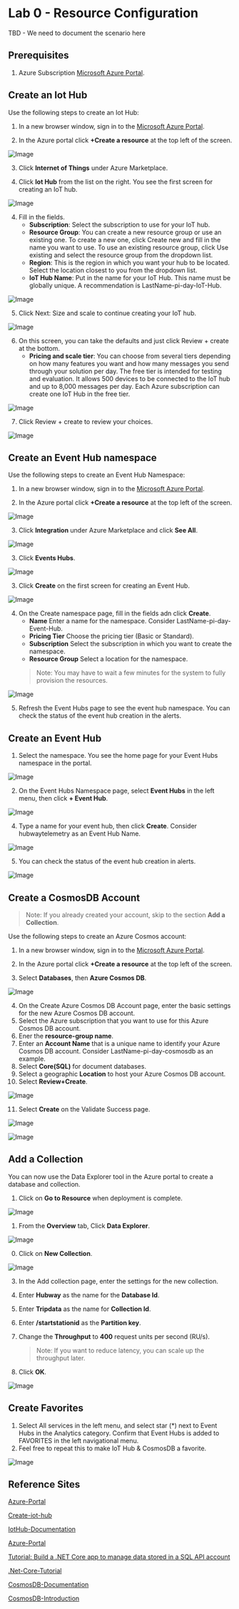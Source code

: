 # Lab 0 - Resource Configuration
TBD - We need to document the scenario here

## Prerequisites
1.  Azure Subscription [Microsoft Azure Portal](https://portal.azure.com).

## Create an Iot Hub

Use the following steps to create an Iot Hub:    

1. In a new browser window, sign in to the [Microsoft Azure Portal](https://portal.azure.com).

2. In the Azure portal click **+Create a resource** at the top left of the screen.

![Image](/images/lab-0-image1.png)

3. Click **Internet of Things** under Azure Marketplace.

3. Click **Iot Hub** from the list on the right. You see the first screen for creating an IoT hub.

![Image](/images/lab-0-image2.png)

4. Fill in the fields.
   * **Subscription**: Select the subscription to use for your IoT hub.
   * **Resource Group**: You can create a new resource group or use an existing one. To create a new one, click Create new and fill in the name you want to use. To use an existing resource group, click Use existing and select the resource group from the dropdown list.
   * **Region**: This is the region in which you want your hub to be located. Select the location closest to you from the dropdown list.
   * **IoT Hub Name**: Put in the name for your IoT Hub. This name must be globally unique. A recommendation is LastName-pi-day-IoT-Hub.

![Image](/images/lab-0-image3.png)

5. Click Next: Size and scale to continue creating your IoT hub.

![Image](/images/lab-0-image3.2.png)

6. On this screen, you can take the defaults and just click Review + create at the bottom.  
    * **Pricing and scale tier**: You can choose from several tiers depending on how many features you want and how many messages you send through your solution per day. The free tier is intended for testing and evaluation. It allows 500 devices to be connected to the IoT hub and up to 8,000 messages per day. Each Azure subscription can create one IoT Hub in the free tier.

![Image](/images/lab-0-image4.png)

7.  Click Review + create to review your choices. 

![Image](/images/lab-0-image5.png)


## Create an Event Hub namespace

Use the following steps to create an Event Hub Namespace:    

1. In a new browser window, sign in to the [Microsoft Azure Portal](https://portal.azure.com).

2. In the Azure portal click **+Create a resource** at the top left of the screen.

![Image](/images/lab-0-image1.png)

3. Click **Integration** under Azure Marketplace and click **See All**.

![Image](/images/lab-0-image10.png)

3. Click **Events Hubs**.

![Image](/images/lab-0-image11.png)

3. Click **Create** on the first screen for creating an Event Hub.

![Image](/images/lab-0-image12.png)

4. On the Create namespace page, fill in the fields adn click **Create**.
   * **Name** Enter a name for the namespace. Consider LastName-pi-day-Event-Hub.
   * **Pricing Tier** Choose the pricing tier (Basic or Standard).
   * **Subscription** Select the subscription in which you want to create the namespace.
   * **Resource Group** Select a location for the namespace.
    > Note: You may have to wait a few minutes for the system to fully provision the resources.

![Image](/images/lab-0-image13.png)

5. Refresh the Event Hubs page to see the event hub namespace. You can check the status of the event hub creation in the alerts. 

## Create an Event Hub

1. Select the namespace. You see the home page for your Event Hubs namespace in the portal.

![Image](/images/lab-0-image14.png)

2.  On the Event Hubs Namespace page, select **Event Hubs** in the left menu, then click **+ Event Hub**.

![Image](/images/lab-0-image16.png)

4.  Type a name for your event hub, then click **Create**.  Consider hubwaytelemetry as an Event Hub Name.

![Image](/images/lab-0-image17.png)

5.  You can check the status of the event hub creation in alerts.

![Image](/images/lab-0-image18.png)

## Create a CosmosDB Account

> Note:  If you already created your account, skip to the section **Add a Collection**.

Use the following steps to create an Azure Cosmos account:    

1. In a new browser window, sign in to the [Microsoft Azure Portal](https://portal.azure.com).

2. In the Azure portal click **+Create a resource** at the top left of the screen.

3. Select **Databases**, then **Azure Cosmos DB**.

![Image](/images/lab-0-image20.png)

4. On the Create Azure Cosmos DB Account page, enter the basic settings for the new Azure Cosmos DB account.
5. Select the Azure subscription that you want to use for this Azure Cosmos DB account.
6. Ener the **resource-group name**.
7. Enter an **Account Name** that is a unique name to identify your Azure Cosmos DB account. Consider LastName-pi-day-cosmosdb as an example.
8. Select **Core(SQL)** for document databases.
9. Select a geographic **Location** to host your Azure Cosmos DB account.
10. Select **Review+Create**.

![Image](/images/lab-0-image21.png)

11. Select **Create** on the Validate Success page.

![Image](/images/lab-0-image22.png)

![Image](/images/lab-0-image23.png)

## Add a Collection
You can now use the Data Explorer tool in the Azure portal to create a database and collection.

1.  Click on **Go to Resource** when deployment is complete.

![Image](/images/lab-0-image24.png)

1.  From the **Overview** tab, Click **Data Explorer**.

![Image](/images/lab-0-image25.png)

0. Click on **New Collection**.

![Image](/images/lab-0-image26.png)

3.  In the Add collection page, enter the settings for the new collection.
   
4.  Enter **Hubway** as the name for the **Database Id**.
   
5.  Enter **Tripdata** as the name for **Collection Id**.
   
6.  Enter **/startstationid** as the **Partition key**.
   
7.  Change the **Throughput** to **400** request units per second (RU/s).
    > Note: If you want to reduce latency, you can scale up the throughput later.
   
8.  Click **OK**.

![Image](/images/lab-0-image27.png)

## Create Favorites

1. Select All services in the left menu, and select star (*) next to Event Hubs in the Analytics category. Confirm that Event Hubs is added to FAVORITES in the left navigational menu.
2. Feel free to repeat this to make IoT Hub & CosmosDB a favorite.

![Image](/images/lab-0-image15.png)

## Reference Sites

[Azure-Portal](https://portal.azure.com/)

[Create-iot-hub]( https://docs.microsoft.com/en-us/azure/iot-hub/iot-hub-create-through-portal)

[IotHub-Documentation](https://docs.microsoft.com/en-us/azure/iot-hub/)

[Azure-Portal](https://portal.azure.com/)

[Tutorial: Build a .NET Core app to manage data stored in a SQL API account](https://docs.microsoft.com/en-us/azure/cosmos-db/sql-api-dotnetcore-get-started)

[.Net-Core-Tutorial](https://docs.microsoft.com/en-us/azure/cosmos-db/sql-api-dotnetcore-get-started)

[CosmosDB-Documentation](https://docs.microsoft.com/en-us/azure/cosmos-db/)

[CosmosDB-Introduction](https://docs.microsoft.com/en-us/azure/cosmos-db/introduction)
